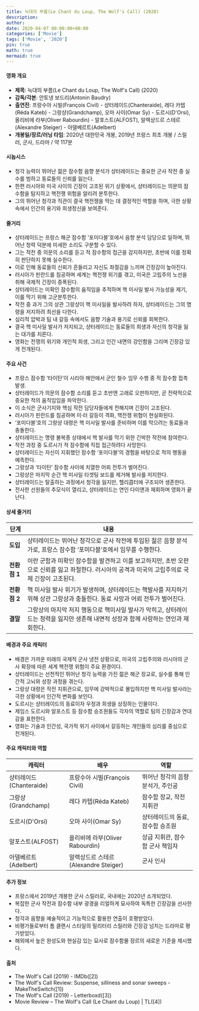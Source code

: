 ```yaml
---
title: 늑대의 부름(Le Chant du Loup, The Wolf's Call) (2020)
description: 
author: 
date: 2020-04-07 00:00:00+00:00
categories: ['Movie']
tags: ['Movie', '2020']
pin: true
math: true
mermaid: true
---
```

#### 영화 개요

- **제목**: 늑대의 부름(Le Chant du Loup, The Wolf's Call) (2020)  
- **감독/각본**: 안토냉 보드리(Antonin Baudry)  
- **출연진**: 프랑수아 시빌(François Civil) - 샹터레이드(Chanteraide), 레다 카텝(Réda Kateb) - 그랑샹(Grandchamp), 오마 사이(Omar Sy) - 도르시(D'Orsi), 올리비에 라부(Oliver Rabourdin) - 알포스트(ALFOST), 알렉상드르 스테르(Alexandre Steiger) - 아델베르트(Adelbert)  
- **개봉일/장르/러닝 타임**: 2020년 대한민국 개봉, 2019년 프랑스 최초 개봉 / 스릴러, 군사, 드라마 / 약 117분  

#### 시놉시스

- 청각 능력이 뛰어난 젊은 잠수함 음향 분석가 샹터레이드는 중요한 군사 작전 중 실수를 범하고 동료들의 신뢰를 잃는다.  
- 한편 러시아와 미국 사이의 긴장이 고조된 위기 상황에서, 샹터레이드는 의문의 잠수함을 탐지하고 핵전쟁 위험을 알리려 분투한다.  
- 그의 뛰어난 청각과 직관이 결국 핵전쟁을 막는 데 결정적인 역할을 하며, 극한 상황 속에서 인간의 용기와 희생정신을 보여준다.  

#### 줄거리

- 샹터레이드는 프랑스 해군 잠수함 ‘포미다블’호에서 음향 분석 담당으로 일하며, 뛰어난 청력 덕분에 미세한 소리도 구분할 수 있다.  
- 그는 작전 중 의문의 소리를 듣고 적 잠수함의 접근을 감지하지만, 초반에 이를 정확히 판단하지 못해 실수한다.  
- 이로 인해 동료들의 신뢰가 흔들리고 자신도 좌절감을 느끼며 긴장감이 높아진다.  
- 러시아가 핀란드를 침공하며 세계는 핵전쟁 위기를 겪고, 미국은 고립주의 노선을 취해 국제적 긴장이 증폭된다.  
- 샹터레이드는 미확인 잠수함의 움직임을 추적하며 핵 미사일 발사 가능성을 제기, 이를 막기 위해 고군분투한다.  
- 작전 중 과거 그의 상관 그랑샹이 핵 미사일을 발사하려 하자, 샹터레이드는 그의 명령을 저지하려 최선을 다한다.  
- 심리적 압박과 팀 내 갈등 속에서도 음향 기술과 용기로 신뢰를 회복한다.  
- 결국 핵 미사일 발사가 저지되고, 샹터레이드는 동료들의 희생과 자신의 청각을 잃는 대가를 치른다.  
- 영화는 전쟁의 위기와 개인적 희생, 그리고 인간 내면의 강인함을 그리며 긴장감 있게 전개된다.  

#### 주요 사건

- 프랑스 잠수함 ‘타이탄’이 시리아 해안에서 군인 철수 임무 수행 중 적 잠수함 접촉 발생.  
- 샹터레이드가 의문의 잠수함 소리를 듣고 초반엔 고래로 오판하지만, 곧 전략적으로 중요한 적의 움직임임을 파악한다.  
- 이 소식은 군사기지와 핵심 작전 담당자들에게 전해지며 긴장이 고조된다.  
- 러시아가 핀란드를 침공하며 미·러 갈등이 격화, 핵전쟁 위협이 현실화된다.  
- ‘포미다블’호의 그랑샹 대령은 핵 미사일 발사를 준비하며 이를 막으려는 동료들과 충돌한다.  
- 샹터레이드는 명령 불복종 상태에서 핵 발사를 막기 위한 긴박한 작전에 참여한다.  
- 작전 과정 중 도르시가 적 잠수함에 직접 접근하려다 사망한다.  
- 샹터레이드는 자신이 지휘했던 잠수함 ‘포미다블’의 경험을 바탕으로 적의 행동을 예측한다.  
- 그랑샹과 ‘타이탄’ 잠수함 사이에 치열한 어뢰 전투가 벌어진다.  
- 그랑샹은 마지막 순간 핵 미사일 타겟팅 보드를 제거해 발사를 저지한다.  
- 샹터레이드는 탈출하는 과정에서 청각을 잃지만, 헬리콥터에 구조되어 생존한다.  
- 전사한 선원들의 추모식이 열리고, 샹터레이드는 연인 다이앤과 재회하며 영화가 끝난다.  

#### 상세 줄거리

| **단계** | **내용** |
|----------|----------|
| **도입** | 샹터레이드는 뛰어난 청각으로 군사 작전에 투입된 젊은 음향 분석가로, 프랑스 잠수함 ‘포미다블’호에서 임무를 수행한다. |
| **전환점 1** | 이란 군함과 미확인 잠수함을 발견하고 이를 보고하지만, 초반 오판으로 신뢰를 잃고 좌절한다. 러시아의 공격과 미국의 고립주의로 국제 긴장이 고조된다. |
| **전환점 2** | 핵 미사일 발사 위기가 발생하며, 샹터레이드는 핵발사를 저지하기 위해 상관 그랑샹과 충돌한다. 동료 사망과 어뢰 전투가 벌어진다. |
| **결말** | 그랑샹의 마지막 저지 행동으로 핵미사일 발사가 막히고, 샹터레이드는 청력을 잃지만 생존해 내면적 성장과 함께 사랑하는 연인과 재회한다. |

#### 배경과 주요 캐릭터

- 배경은 가까운 미래의 국제적 군사 냉전 상황으로, 미국의 고립주의와 러시아의 군사 확장에 따른 세계 핵전쟁 위험이 주요 환경이다.  
- 샹터레이드는 선천적인 뛰어난 청각 능력을 가진 젊은 해군 장교로, 실수를 통해 인간적 고뇌와 성장 과정을 겪는다.  
- 그랑샹 대령은 작전 지휘관으로, 임무에 강박적으로 몰입하지만 핵 미사일 발사라는 극한 상황에서 인간적 변화를 보인다.  
- 도르시는 샹터레이드의 동료이자 우정과 희생을 상징하는 인물이다.  
- 제임스 도르시와 알포스트 등 잠수함 승조원들도 각자의 역할로 팀의 긴장감과 연대감을 표현한다.  
- 영화는 기술과 인간성, 국가적 위기 사이에서 갈등하는 개인들의 심리를 중심으로 전개된다.  

#### 주요 캐릭터와 역할

| **캐릭터**       | **배우**           | **역할**                 |
|------------------|--------------------|--------------------------|
| 샹터레이드(Chanteraide) | 프랑수아 시빌(François Civil) | 뛰어난 청각의 음향 분석가, 주인공 |
| 그랑샹(Grandchamp)       | 레다 카텝(Réda Kateb)          | 잠수함 장교, 작전 지휘관            |
| 도르시(D'Orsi)           | 오마 사이(Omar Sy)             | 샹터레이드의 동료, 잠수함 승조원   |
| 알포스트(ALFOST)         | 올리비에 라부(Oliver Rabourdin) | 상급 지휘관, 잠수함 군사 책임자    |
| 아델베르트(Adelbert)     | 알렉상드르 스테르(Alexandre Steiger) | 군사 인사                        |

#### 추가 정보

- 프랑스에서 2019년 개봉한 군사 스릴러로, 국내에는 2020년 소개되었다.  
- 복잡한 군사 작전과 잠수함 내부 광경을 리얼하게 묘사하여 독특한 긴장감을 선사한다.  
- 청각과 음향을 예술적이고 기능적으로 활용한 연출이 호평받았다.  
- 비평가들로부터 톰 클랜시 스타일의 밀리터리 스릴러와 긴장감 넘치는 드라마로 평가받았다.  
- 해외에서 높은 완성도와 현실감 있는 묘사로 잠수함물 장르의 새로운 기준을 제시했다.  

#### 출처

- The Wolf's Call (2019) - IMDb([2])  
- The Wolf's Call Review: Suspense, silliness and sonar sweeps - MakeTheSwitch([1])  
- The Wolf's Call (2019) - Letterboxd([3])  
- Movie Review – The Wolf's Call (Le Chant du Loup) | TL([4])
